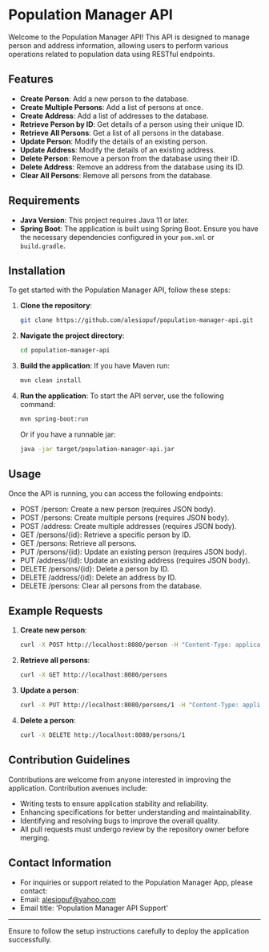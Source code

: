 # Population Manager API

Welcome to the Population Manager API! This API is designed to manage person and address information, allowing users to perform various operations related to population data using RESTful endpoints.

## Features

- **Create Person**: Add a new person to the database.
- **Create Multiple Persons**: Add a list of persons at once.
- **Create Address**: Add a list of addresses to the database.
- **Retrieve Person by ID**: Get details of a person using their unique ID.
- **Retrieve All Persons**: Get a list of all persons in the database.
- **Update Person**: Modify the details of an existing person.
- **Update Address**: Modify the details of an existing address.
- **Delete Person**: Remove a person from the database using their ID.
- **Delete Address**: Remove an address from the database using its ID.
- **Clear All Persons**: Remove all persons from the database.

## Requirements

- **Java Version**: This project requires Java 11 or later.
- **Spring Boot**: The application is built using Spring Boot. Ensure you have the necessary dependencies configured in your `pom.xml` or `build.gradle`.

## Installation

To get started with the Population Manager API, follow these steps:

1. **Clone the repository**:
   ```bash
   git clone https://github.com/alesiopuf/population-manager-api.git

2. **Navigate the project directory**:
   ```bash
   cd population-manager-api

3. **Build the application**:
   If you have Maven run:
   ```bash
   mvn clean install

 4. **Run the application**:
    To start the API server, use the following command:
    ```bash
    mvn spring-boot:run
    ```
    Or if you have a runnable jar:
    ```bash
    java -jar target/population-manager-api.jar

## Usage

Once the API is running, you can access the following endpoints:
- POST /person: Create a new person (requires JSON body).
- POST /persons: Create multiple persons (requires JSON body).
- POST /address: Create multiple addresses (requires JSON body).
- GET /persons/{id}: Retrieve a specific person by ID.
- GET /persons: Retrieve all persons.
- PUT /persons/{id}: Update an existing person (requires JSON body).
- PUT /address/{id}: Update an existing address (requires JSON body).
- DELETE /persons/{id}: Delete a person by ID.
- DELETE /address/{id}: Delete an address by ID.
- DELETE /persons: Clear all persons from the database.

## Example Requests

1. **Create new person**:
   ```bash
   curl -X POST http://localhost:8080/person -H "Content-Type: application/json" -d '{"firstName": "John", "lastName": "Doe"}'

2. **Retrieve all persons**:
   ```bash
   curl -X GET http://localhost:8080/persons

3. **Update a person**:
   ```bash
   curl -X PUT http://localhost:8080/persons/1 -H "Content-Type: application/json" -d '{"firstName": "Jane", "lastName": "Doe"}'

4. **Delete a person**:
   ```bash
   curl -X DELETE http://localhost:8080/persons/1

## Contribution Guidelines

Contributions are welcome from anyone interested in improving the application.
Contribution avenues include:
- Writing tests to ensure application stability and reliability.
- Enhancing specifications for better understanding and maintainability.
- Identifying and resolving bugs to improve the overall quality.
- All pull requests must undergo review by the repository owner before merging.

## Contact Information

- For inquiries or support related to the Population Manager App, please contact:
- Email: alesiopuf@yahoo.com
- Email title: 'Population Manager API Support'

---

Ensure to follow the setup instructions carefully to deploy the application successfully.
